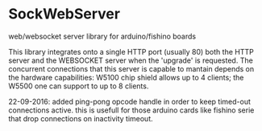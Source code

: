 # SockWebServer
web/websocket server library for arduino/fishino boards

This library integrates onto a single HTTP port (usually 80) both the HTTP
server and the WEBSOCKET server when the 'upgrade' is requested.
The concurrent connections that this server is capable to mantain depends
on the hardware capabilities: W5100 chip shield allows up to 4 clients;
the W5500 one can support to up to 8 clients.

22-09-2016: added ping-pong opcode handle in order to keep timed-out connections active. this is usefull for those arduino cards like fishino serie that drop connections on inactivity timeout.

